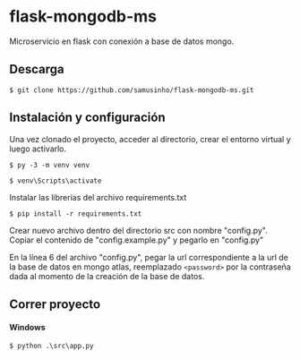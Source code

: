 # flask-mongodb-ms
Microservicio en flask con conexión a base de datos mongo.

## Descarga

`$ git clone https://github.com/samusinho/flask-mongodb-ms.git`

## Instalación y configuración

Una vez clonado el proyecto, acceder al directorio, 
crear el entorno virtual y luego activarlo.

`$ py -3 -m venv venv`

`$ venv\Scripts\activate`

Instalar las librerías del archivo requirements.txt

`$ pip install -r requirements.txt`

Crear nuevo archivo dentro del directorio src con nombre "config.py".  
Copiar el contenido de "config.example.py" y pegarlo en "config.py" 

En la línea 6 del archivo "config.py", pegar la url correspondiente a la url de la
base de datos en mongo atlas, reemplazado `<password>` por la contraseña dada al
momento de la creación de la base de datos.

## Correr proyecto

#### Windows

`$ python .\src\app.py`
